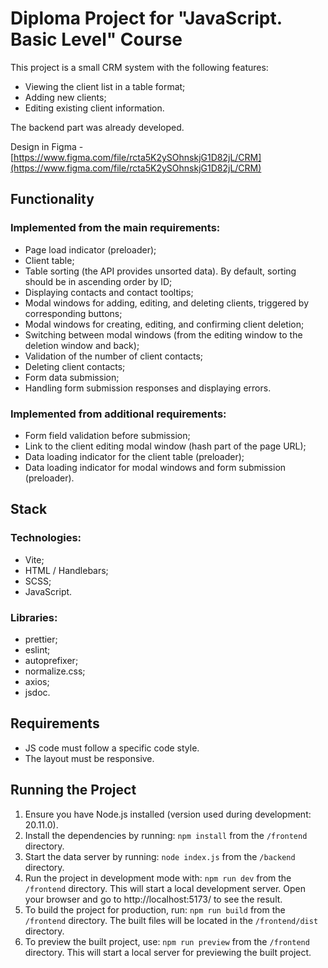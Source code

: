 # Diploma Project for "JavaScript. Basic Level" Course

This project is a small CRM system with the following features:

- Viewing the client list in a table format;
- Adding new clients;
- Editing existing client information.

The backend part was already developed.

Design in Figma - [https://www.figma.com/file/rcta5K2ySOhnskjG1D82jL/CRM](https://www.figma.com/file/rcta5K2ySOhnskjG1D82jL/CRM)

## Functionality

### Implemented from the main requirements:

- Page load indicator (preloader);
- Client table;
- Table sorting (the API provides unsorted data). By default, sorting should be in ascending order by ID;
- Displaying contacts and contact tooltips;
- Modal windows for adding, editing, and deleting clients, triggered by corresponding buttons;
- Modal windows for creating, editing, and confirming client deletion;
- Switching between modal windows (from the editing window to the deletion window and back);
- Validation of the number of client contacts;
- Deleting client contacts;
- Form data submission;
- Handling form submission responses and displaying errors.

### Implemented from additional requirements:

- Form field validation before submission;
- Link to the client editing modal window (hash part of the page URL);
- Data loading indicator for the client table (preloader);
- Data loading indicator for modal windows and form submission (preloader).

## Stack

### Technologies:

- Vite;
- HTML / Handlebars;
- SCSS;
- JavaScript.

### Libraries:

- prettier;
- eslint;
- autoprefixer;
- normalize.css;
- axios;
- jsdoc.

## Requirements

- JS code must follow a specific code style.
- The layout must be responsive.

## Running the Project

1. Ensure you have Node.js installed (version used during development: 20.11.0).
2. Install the dependencies by running: `npm install` from the `/frontend` directory.
3. Start the data server by running: `node index.js` from the `/backend` directory.
4. Run the project in development mode with: `npm run dev` from the `/frontend` directory. This will start a local development server. Open your browser and go to http://localhost:5173/ to see the result.
5. To build the project for production, run: `npm run build` from the `/frontend` directory. The built files will be located in the `/frontend/dist` directory.
6. To preview the built project, use: `npm run preview` from the `/frontend` directory. This will start a local server for previewing the built project.
